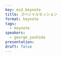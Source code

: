 ```yaml
---
key: mid_keynote
title: スペシャルセッション
format: keynote
tags:
  - keynote
speakers:
  - george_yoshida
presentation: 
draft: false
---
```

